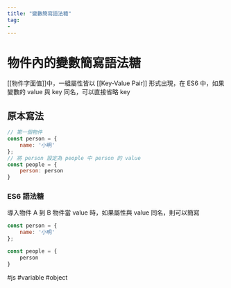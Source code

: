 ```yaml
---
title: "變數簡寫語法糖"
tag: 
- 
---
```

# 物件內的變數簡寫語法糖
[[物件字面值]]中，一組屬性皆以 [[Key-Value Pair]] 形式出現，在 ES6 中，如果變數的 value 與 key 同名，可以直接省略 key
## 原本寫法
```js
// 第一個物件
const person = {
	name: '小明'
};
// 將 person 設定為 people 中 person 的 value 
const people = {
	person: person
}
```
### ES6 語法糖
導入物件 A 到 B 物件當 value 時，如果屬性與 value 同名，則可以簡寫
```js
const person = {
	name: '小明'
};

const people = {
	person
}
```

#js #variable #object